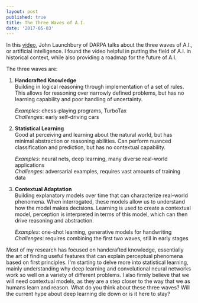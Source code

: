 ```yaml
---
layout: post
published: true
title: The Three Waves of A.I.
date: '2017-05-03'
---
```


In this [video](https://www.youtube.com/watch?v=-O01G3tSYpU), John Launchbury of DARPA talks about the three waves of A.I., or artificial intelligence. I found the video helpful in putting the field of A.I. in historical context, while also providing a roadmap for the future of A.I.

The three waves are:

1. **Handcrafted Knowledge**  
Building in logical reasoning through implementation of a set of rules. This allows for reasoning over narrowly defined problems, but has no learning capability and poor handling of uncertainty.  

   *Examples*: chess-playing programs, TurboTax  
   *Challenges*: early self-driving cars
  
2. **Statistical Learning**  
Good at perceiving and learning about the natural world, but has minimal abstraction or reasoning abilities. Can perform nuanced classification and prediction, but has no contextual capability.  

   *Examples*: neural nets, deep learning, many diverse real-world applications  
   *Challenges*: adversarial examples, requires vast amounts of training data

3. **Contextual Adaptation**  
Building explanatory models over time that can characterize real-world phenomena. When interrogated, these models allow us to understand how the model makes decisions. Learning is used to create a contextual model, perception is interpreted in terms of this model, which can then drive reasoning and abstraction.  

   *Examples*: one-shot learning, generative models for handwriting  
   *Challenges*: requires combining the first two waves, still in early stages
  
  Most of my research has focused on handcrafted knowledge, essentially the art of finding useful features that can explain perceptual phenomena based on first principles. I'm starting to delve more into statistical learning, mainly understanding why deep learning and convolutional neural networks work so well on a variety of different problems. I also firmly believe that we will need contextual models, as they are a step closer to the way that we as humans learn and reason. What do you think about these three waves? Will the current hype about deep learning die down or is it here to stay?
